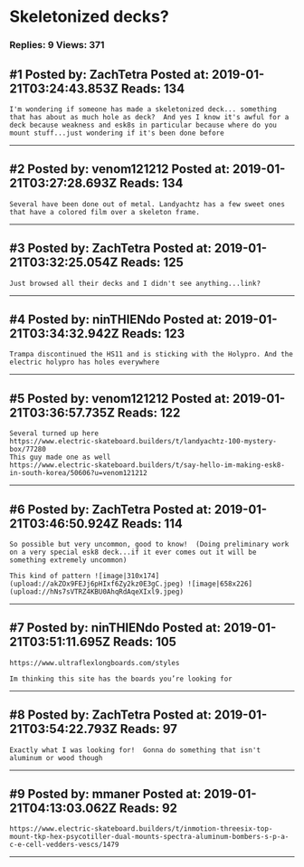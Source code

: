 # Skeletonized decks?

### Replies: 9 Views: 371

## \#1 Posted by: ZachTetra Posted at: 2019-01-21T03:24:43.853Z Reads: 134

```
I'm wondering if someone has made a skeletonized deck... something that has about as much hole as deck?  And yes I know it's awful for a deck because weakness and esk8s in particular because where do you mount stuff...just wondering if it's been done before
```

---
## \#2 Posted by: venom121212 Posted at: 2019-01-21T03:27:28.693Z Reads: 134

```
Several have been done out of metal. Landyachtz has a few sweet ones that have a colored film over a skeleton frame.
```

---
## \#3 Posted by: ZachTetra Posted at: 2019-01-21T03:32:25.054Z Reads: 125

```
Just browsed all their decks and I didn't see anything...link?
```

---
## \#4 Posted by: ninTHIENdo Posted at: 2019-01-21T03:34:32.942Z Reads: 123

```
Trampa discontinued the HS11 and is sticking with the Holypro. And the electric holypro has holes everywhere
```

---
## \#5 Posted by: venom121212 Posted at: 2019-01-21T03:36:57.735Z Reads: 122

```
Several turned up here 
https://www.electric-skateboard.builders/t/landyachtz-100-mystery-box/77280
This guy made one as well
https://www.electric-skateboard.builders/t/say-hello-im-making-esk8-in-south-korea/50606?u=venom121212
```

---
## \#6 Posted by: ZachTetra Posted at: 2019-01-21T03:46:50.924Z Reads: 114

```
So possible but very uncommon, good to know!  (Doing preliminary work on a very special esk8 deck...if it ever comes out it will be something extremely uncommon)

This kind of pattern ![image|310x174](upload://akZOx9FEJj6pHIxf6Zy2kz0E3gC.jpeg) ![image|658x226](upload://hNs7sVTRZ4KBU0AhqRdAqeXIxl9.jpeg)
```

---
## \#7 Posted by: ninTHIENdo Posted at: 2019-01-21T03:51:11.695Z Reads: 105

```
https://www.ultraflexlongboards.com/styles

Im thinking this site has the boards you’re looking for
```

---
## \#8 Posted by: ZachTetra Posted at: 2019-01-21T03:54:22.793Z Reads: 97

```
Exactly what I was looking for!  Gonna do something that isn't aluminum or wood though
```

---
## \#9 Posted by: mmaner Posted at: 2019-01-21T04:13:03.062Z Reads: 92

```
https://www.electric-skateboard.builders/t/inmotion-threesix-top-mount-tkp-hex-psycotiller-dual-mounts-spectra-aluminum-bombers-s-p-a-c-e-cell-vedders-vescs/1479
```

---
